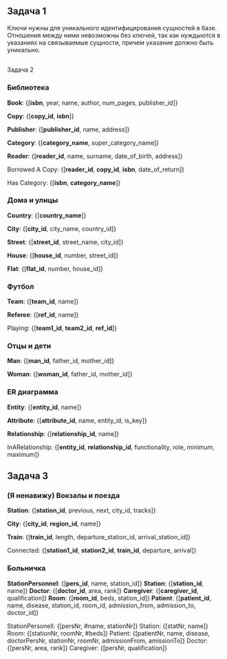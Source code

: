 ## Задача 1

Ключи нужны для уникального идентифицирования сущностей в базе. Отношения между ними невозможны без ключей, так как нуждыются в указаниях на связываемые сущности, причем указание должно быть уникально.

## 
Задача 2

### Библиотека

**Book**: {[**isbn**, year, name, author, num_pages, publisher_id]}

**Copy**: {[**copy_id**, **isbn**]}

**Publisher**: {[**publisher_id**, name, address]}

**Category**: {[**category_name**, super_category_name]}

**Reader**: {[**reader_id**, name, surname, date_of_birth, address]}

Borrowed A Copy: {[**reader_id**, **copy_id**, **isbn**, date_of_return]}

Has Category: {[**isbn**, **category_name**]}

### Дома и улицы

**Country**: {[**country_name**]}

**City**: {[**city_id**, city_name, country_id]}

**Street**: {[**street_id**, street_name, city_id]}

**House**: {[**house_id**, number, street_id]}

**Flat**: {[**flat_id**, number, house_id]}

### Футбол

**Team**: {[**team_id**, name]}

**Referee**: {[**ref_id**, name]}

Playing: {[**team1_id**, **team2_id**, **ref_id**]}

### Отцы и дети

**Man**: {[**man_id**, father_id, mother_id]}

**Woman**: {[**woman_id**, father_id, mother_id]}

### ER диаграмма

**Entity**: {[**entity_id**, name]}

**Attribute**: {[**attribute_id**, name, entity_id, is_key]}

**Relationship**: {[**relationship_id**, name]}

InARelationship: {[**entity_id**, **relationship_id**, functionality, role, minimum, maximum]}


## Задача 3

### (Я ненавижу) Вокзалы и поезда

**Station**: {[**station_id**, previous, next, city_id, tracks]}

**City**: {[**city_id**, **region_id**, name]}

**Train**: {[**train_id**, length, departure_station_id, arrival_station_id]}

Connected: {[**station1_id**, **station2_id**, **train_id**, departure, arrival]}

### Больничка

**StationPersonnel**: {[**pers_id**, name, station_id]}
**Station**: {[**station_id**, name]}
**Doctor**: {[**doctor_id**, area, rank]}
**Caregiver**: {[**caregiver_id**, qualification]}
**Room**: {[**room_id**, beds, station_id]}
**Patient**: {[**patient_id**, name, disease, station_id, room_id, admission_from, admission_to, doctor_id]}

StationPersonell: {[persNr, #name, stationNr]}
Station: {[statNr, name]}
Room: {[stationNr, roomNr, #beds]}
Patient: {[patientNr, name, disease, doctorPersNr, stationNr, roomNr, admissionFrom, amissionTo]}
Doctor: {[persNr, area, rank]}
Caregiver: {[persNr, qualification]}
